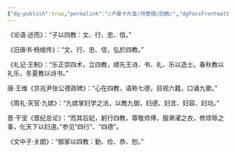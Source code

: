 ```yaml
---
{"dg-publish":true,"permalink":"/卢曼卡片盒/待整理/四教/","dgPassFrontmatter":true}
---
```



《论语·述而》：“子以四教：文、行、忠、信。”

《旧唐书·杨绾传》：“文、行、忠、信，弘於四教。” 

 《礼记·王制》：“乐正崇四术，立四教，顺先王诗、书、礼、乐以造士。春秋教以礼乐，冬夏教以诗书。” 

唐·王维《京兆尹张公德政碑》：“心在四教，语称七德，目视六籍，口诵九歌。” 

《周礼·天官·九嫔》：“九嫔掌妇学之法，以教九御，妇德、妇言、妇容、妇功。” 

晋·干宝《晋纪总论》：“而其后妃，躬行四教，尊敬师傅，服澣濯之衣，修烦辱之事，化天下以妇道。”参见“四行”、“四德”。 

《文中子·关朗》：“御家以四教：勤、俭、恭、恕。” 